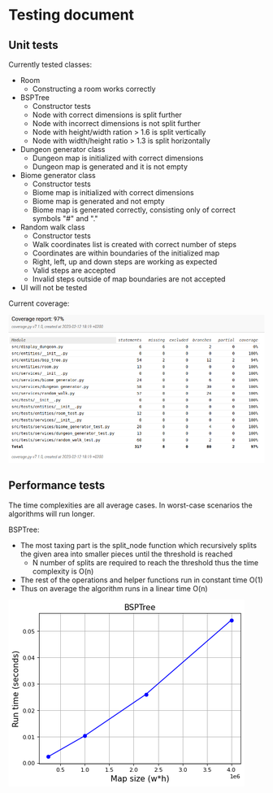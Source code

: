 # Testing document

## Unit tests

Currently tested classes:

- Room
  - Constructing a room works correctly
- BSPTree
  - Constructor tests
  - Node with correct dimensions is split further
  - Node with incorrect dimensions is not split further
  - Node with height/width ration > 1.6 is split vertically
  - Node with width/height ratio > 1.3 is split horizontally
- Dungeon generator class
  - Dungeon map is initialized with correct dimensions
  - Dungeon map is generated and it is not empty
- Biome generator class
  - Constructor tests
  - Biome map is initialized with correct dimensions
  - Biome map is generated and not empty
  - Biome map is generated correctly, consisting only of correct symbols "#" and "."
- Random walk class
  - Constructor tests
  - Walk coordinates list is created with correct number of steps
  - Coordinates are within boundaries of the initialized map
  - Right, left, up and down steps are working as expected
  - Valid steps are accepted
  - Invalid steps outside of map boundaries are not accepted
- UI will not be tested

Current coverage:

![Coverage](https://github.com/smannist/dungeon-generator/blob/main/images/coverage_2.png)

## Performance tests

The time complexities are all average cases. In worst-case scenarios the algorithms will run longer.

BSPTree:

- The most taxing part is the split_node function which recursively splits the given area into smaller pieces until the threshold is reached
  - N number of splits are required to reach the threshold thus the time complexity is O(n)
- The rest of the operations and helper functions run in constant time O(1)
- Thus on average the algorithm runs in a linear time O(n)

![Performance BSPTree](https://github.com/smannist/dungeon-generator/blob/main/images/BSPTREE_performance_test.png)
